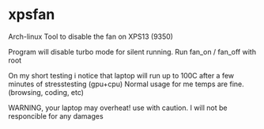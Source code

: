 # xpsfan
Arch-linux Tool to disable the fan on XPS13 (9350)

Program will disable turbo mode for silent running. 
Run fan_on / fan_off with root

On my short testing i notice that laptop will run up to 100C after a few minutes of stresstesting (gpu+cpu)
Normal usage for me temps are fine. (browsing, coding, etc)

WARNING, your laptop may overheat! use with caution. I will not be responcible for any damages
